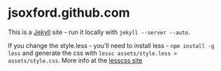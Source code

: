 jsoxford.github.com
===================

This is a [Jekyll](https://github.com/mojombo/jekyll) site - run it locally with `jekyll --server --auto`.

If you change the style.less - you'll need to install less - `npm install -g less` and generate the css with `lessc assets/style.less > assets/style.css`.  More info at the [lesscss site](http://lesscss.org/)

